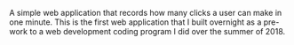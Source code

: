 A simple web application that records how many clicks a user can make in one minute.
This is the first web application that I built overnight as a pre-work to a web development coding program I did over the summer of 2018.




